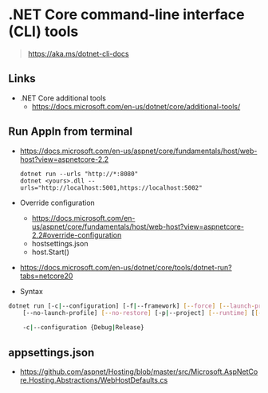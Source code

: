 # .NET Core command-line interface (CLI) tools
> https://aka.ms/dotnet-cli-docs


## Links
- .NET Core additional tools
	- https://docs.microsoft.com/en-us/dotnet/core/additional-tools/

## Run Appln from terminal
- https://docs.microsoft.com/en-us/aspnet/core/fundamentals/host/web-host?view=aspnetcore-2.2
	```
	dotnet run --urls "http://*:8080"
	dotnet <yours>.dll --urls="http://localhost:5001,https://localhost:5002"
	```

- Override configuration
	- https://docs.microsoft.com/en-us/aspnet/core/fundamentals/host/web-host?view=aspnetcore-2.2#override-configuration
	- hostsettings.json
	- host.Start()

- https://docs.microsoft.com/en-us/dotnet/core/tools/dotnet-run?tabs=netcore20
- Syntax
```sh
dotnet run [-c|--configuration] [-f|--framework] [--force] [--launch-profile] [--no-build] [--no-dependencies]
    [--no-launch-profile] [--no-restore] [-p|--project] [--runtime] [[--] [application arguments]]

	-c|--configuration {Debug|Release}

```

## appsettings.json
- https://github.com/aspnet/Hosting/blob/master/src/Microsoft.AspNetCore.Hosting.Abstractions/WebHostDefaults.cs
